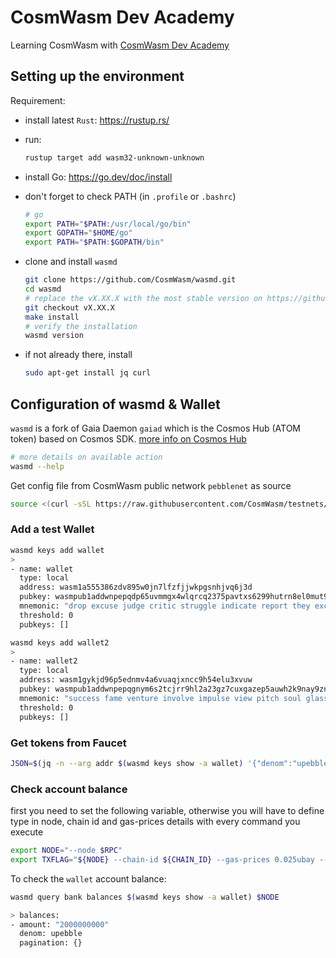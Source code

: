 # CosmWasm Dev Academy

Learning CosmWasm with [CosmWasm Dev Academy](https://docs.cosmwasm.com/fr/dev-academy/intro)

## Setting up the environment

Requirement:

* install latest `Rust`: https://rustup.rs/
* run:
  
  ```bash
  rustup target add wasm32-unknown-unknown
  ```

* install Go: https://go.dev/doc/install
* don't forget to check PATH (in `.profile` or `.bashrc`)
  
  ```bash
  # go
  export PATH="$PATH:/usr/local/go/bin"
  export GOPATH="$HOME/go"
  export PATH="$PATH:$GOPATH/bin"
  ```

* clone and install `wasmd`

  ```bash
  git clone https://github.com/CosmWasm/wasmd.git
  cd wasmd
  # replace the vX.XX.X with the most stable version on https://github.com/CosmWasm/wasmd/releases
  git checkout vX.XX.X
  make install
  # verify the installation
  wasmd version
  ```

* if not already there, install
  
  ```bash
  sudo apt-get install jq curl
  ```

## Configuration of wasmd & Wallet

`wasmd` is a fork of Gaia Daemon `gaiad` which is the Cosmos Hub (ATOM token) based on Cosmos SDK.
[more info on Cosmos Hub](https://hub.cosmos.network/main/hub-overview/overview.html)

```bash
# more details on available action
wasmd --help
```

Get config file from CosmWasm public network `pebblenet` as source

```bash
source <(curl -sSL https://raw.githubusercontent.com/CosmWasm/testnets/master/pebblenet-1/defaults.env)
```

### Add a test Wallet

```bash
wasmd keys add wallet
>
- name: wallet
  type: local
  address: wasm1a555386zdv895w0jn7lfzfjjwkpgsnhjvq6j3d
  pubkey: wasmpub1addwnpepqdp65uvmmgx4wlqrcq2375pavtxs6299hutrn8el0mut9qft4wcy5e846ad
  mnemonic: "drop excuse judge critic struggle indicate report they excess corn maximum diary eye couch term nothing frost infant engine hover silk scale violin offer"
  threshold: 0
  pubkeys: []

wasmd keys add wallet2
>
- name: wallet2
  type: local
  address: wasm1gykjd96p5ednmv4a6vuaqjxncc9h54elu3xvuw
  pubkey: wasmpub1addwnpepqgnym6s2tcjrr9hl2a23gz7cuxgazep5auwh2k9nay9zn5hczqnz75wkg3t
  mnemonic: "success fame venture involve impulse view pitch soul glass excess city large fashion legend there royal citizen basket family fantasy arrive hidden butter make"
  threshold: 0
  pubkeys: []

```

### Get tokens from Faucet

```bash
JSON=$(jq -n --arg addr $(wasmd keys show -a wallet) '{"denom":"upebble","address":$addr}') && curl -X POST --header "Content-Type: application/json" --data "$JSON" https://faucet.pebblenet.cosmwasm.com/credit
```

### Check account balance

first you need to set the following variable, otherwise you will have to define type in node, chain id and gas-prices details with every command you execute

```bash
export NODE="--node $RPC"
export TXFLAG="${NODE} --chain-id ${CHAIN_ID} --gas-prices 0.025ubay --gas auto --gas-adjustment 1.3"
```

To check the `wallet` account balance:

```bash
wasmd query bank balances $(wasmd keys show -a wallet) $NODE

> balances:
- amount: "2000000000"
  denom: upebble
  pagination: {}

```
